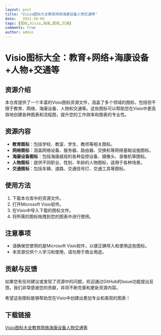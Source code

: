 ```yaml
---
layout: post
title: "Visio图标大全教育网络海康设备人物交通等"
date:   2021-10-09
tags: [图标,Visio,海康,图表,交通]
comments: true
author: admin
---
```

# Visio图标大全：教育+网络+海康设备+人物+交通等

## 资源介绍

本仓库提供了一个丰富的Visio图标资源文件，涵盖了多个领域的图标，包括但不限于教育、网络、海康设备、人物和交通等。这些图标可以帮助您在Visio中更高效地创建各种图表和流程图，提升您的工作效率和图表的专业性。

## 资源内容

- **教育图标**：包括学校、教室、学生、教师等相关图标。
- **网络图标**：涵盖网络设备、服务器、路由器、交换机等网络基础设施图标。
- **海康设备图标**：包括海康威视的各种监控设备、摄像头、录像机等图标。
- **人物图标**：提供不同职业、性别、年龄的人物图标，适用于各种场景。
- **交通图标**：包括车辆、道路、交通信号灯、交通工具等图标。

## 使用方法

1. 下载本仓库中的资源文件。
2. 打开Microsoft Visio软件。
3. 在Visio中导入下载的图标文件。
4. 将所需的图标拖拽到您的图表中进行使用。

## 注意事项

- 请确保您使用的是Microsoft Visio软件，以便正确导入和使用这些图标。
- 本资源仅供个人学习和使用，请勿用于商业用途。

## 贡献与反馈

如果您有任何建议或发现了资源中的问题，欢迎通过GitHub的Issue功能提出反馈。我们非常感谢您的贡献，并将不断完善和更新资源内容。

希望这些图标能够帮助您在Visio中创建出更加专业和美观的图表！

## 下载链接

[Visio图标大全教育网络海康设备人物交通等](https://pan.quark.cn/s/8f8012c82bca)